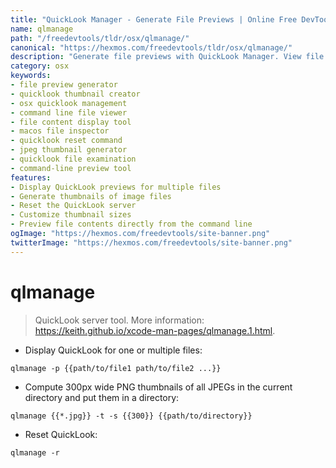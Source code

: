 ```yaml
---
title: "QuickLook Manager - Generate File Previews | Online Free DevTools by Hexmos"
name: qlmanage
path: "/freedevtools/tldr/osx/qlmanage/"
canonical: "https://hexmos.com/freedevtools/tldr/osx/qlmanage/"
description: "Generate file previews with QuickLook Manager. View file contents and create thumbnails using this command-line tool. Free online tool, no registration required."
category: osx
keywords:
- file preview generator
- quicklook thumbnail creator
- osx quicklook management
- command line file viewer
- file content display tool
- macos file inspector
- quicklook reset command
- jpeg thumbnail generator
- quicklook file examination
- command-line preview tool
features:
- Display QuickLook previews for multiple files
- Generate thumbnails of image files
- Reset the QuickLook server
- Customize thumbnail sizes
- Preview file contents directly from the command line
ogImage: "https://hexmos.com/freedevtools/site-banner.png"
twitterImage: "https://hexmos.com/freedevtools/site-banner.png"
---
```


# qlmanage

> QuickLook server tool.
> More information: <https://keith.github.io/xcode-man-pages/qlmanage.1.html>.

- Display QuickLook for one or multiple files:

`qlmanage -p {{path/to/file1 path/to/file2 ...}}`

- Compute 300px wide PNG thumbnails of all JPEGs in the current directory and put them in a directory:

`qlmanage {{*.jpg}} -t -s {{300}} {{path/to/directory}}`

- Reset QuickLook:

`qlmanage -r`
